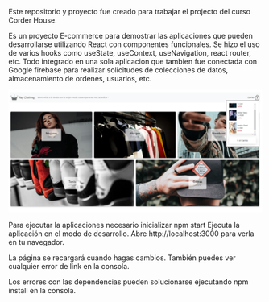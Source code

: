 Este repositorio y proyecto fue creado para trabajar el projecto del curso Corder House.

Es un proyecto E-commerce para demostrar las aplicaciones que pueden desarrollarse utilizando React con componentes funcionales.
Se hizo el uso de varios hooks como useState, useContext, useNavigation, react router, etc.
Todo integrado en una sola aplicacion que tambien fue conectada con Google firebase para realizar solicitudes de colecciones de datos,
almacenamiento de ordenes, usuarios, etc.

![alt text](https://github.com/pbcarloz/react-coderhouse/blob/main/public/Mainpage.PNG?raw=true)

Para ejecutar la aplicaciones necesario inicializar npm start
Ejecuta la aplicación en el modo de desarrollo.
Abre http://localhost:3000 para verla en tu navegador.

La página se recargará cuando hagas cambios.
También puedes ver cualquier error de link en la consola.

Los errores con las dependencias pueden solucionarse ejecutando npm install en la consola.
